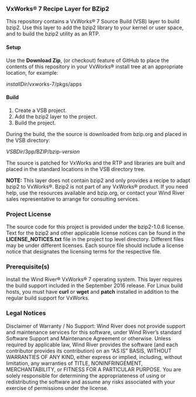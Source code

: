 ### VxWorks&reg; 7 Recipe Layer for BZip2

This repository contains a VxWorks&reg;  7 Source Build (VSB) layer to build bzip2. Use this layer to add the bzip2 library to your kernel or user space, and to build the bzip2 
utility as an RTP.

#### Setup 
Use the **Download Zip**, (or checkout) feature of GitHub to place the contents of this repository in your VxWorks&reg; install tree at an appropriate location, for example:

  *installDir*/vxworks-7/pkgs/apps

#### Build 
1. Create a VSB project. 
2. Add the bzip2 layer to the project. 
3. Build the project.

During the build, the the source is downloaded from bzip.org and placed in the VSB directory:

  *VSBDir*/3pp/BZIP/bzip-*version*

The source is patched for VxWorks and the RTP and libraries are built and placed in the standard locations in the VSB directory tree.
 
**NOTE:** This layer does not contain bzip2 and only provides a recipe to adapt bzip2 to VxWorks&reg;. 
Bzip2 is not part of any VxWorks&reg; product. If you need help, use the resources available and bzip.org, or contact your Wind River sales
representative to arrange for consulting services.

### Project License

The source code for this project is provided under the bzip2-1.0.6 license. Text for the bzip2 and other applicable license notices can be found in the **LICENSE_NOTICES.txt** file in the project top level directory. Different files may be under different licenses. Each source file should include a license notice that designates the licensing terms for the respective file.

### Prerequisite(s)

Install the Wind River&reg; VxWorks&reg; 7 operating system. This layer requires the build support included in the September 2016 release.
For Linux build hosts, you must have **curl** or **wget** and **patch** installed in addition to the regular build support for VxWorks.   

### Legal Notices

Disclaimer of Warranty / No Support: Wind River does not provide support and maintenance services for this software, under Wind River’s standard Software Support and Maintenance Agreement or otherwise. Unless required by applicable law, Wind River provides the software (and each contributor provides its contribution) on an “AS IS” BASIS, WITHOUT WARRANTIES OF ANY KIND, either express or implied, including, without limitation, any warranties of TITLE, NONINFRINGEMENT, MERCHANTABILITY, or FITNESS FOR A PARTICULAR PURPOSE. You are solely responsible for determining the appropriateness of using or redistributing the software and assume any risks associated with your exercise of permissions under the license.
